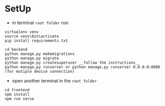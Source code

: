 
# SetUp

- in terminal `root folder` run:
```
virtualenv venv
source venv\bin\activate
pip install requirements.txt
```

```
cd backend
python manage.py makemigrations
python manage.py migrate
python manage.py createsuperuser __follow the instructions__
python manage.py runserver or python manage.py runserver 0.0.0.0:8000 (for mutiple device connection)
```

- open another terminal in the `root folder`

```
cd frontend
npm install
npm run serve
```